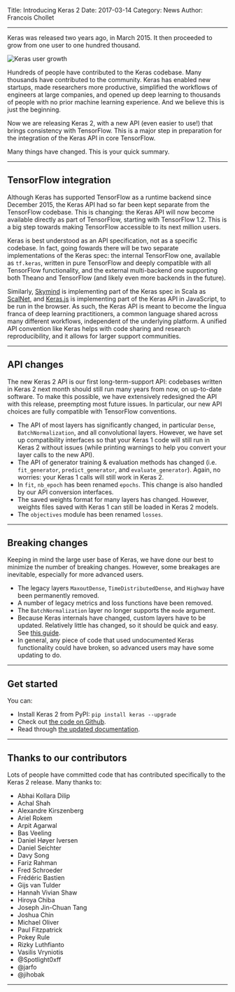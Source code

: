 Title: Introducing Keras 2
Date: 2017-03-14
Category: News
Author: Francois Chollet

---

Keras was released two years ago, in March 2015. It then proceeded to grow from one user to one hundred thousand.

![Keras user growth](/img/keras_users_2015_2016.png)

Hundreds of people have contributed to the Keras codebase. Many thousands have contributed to the community. Keras has enabled new startups, made researchers more productive, simplified the workflows of engineers at large companies, and opened up deep learning to thousands of people with no prior machine learning experience. And we believe this is just the beginning.

Now we are releasing Keras 2, with a new API (even easier to use!) that brings consistency with TensorFlow. This is a major step in preparation for the integration of the Keras API in core TensorFlow.

Many things have changed. This is your quick summary.

---

## TensorFlow integration

Although Keras has supported TensorFlow as a runtime backend since December 2015, the Keras API had so far been kept separate from the TensorFlow codebase. This is changing: the Keras API will now become available directly as part of TensorFlow, starting with TensorFlow 1.2. This is a big step towards making TensorFlow accessible to its next million users.

Keras is best understood as an API specification, not as a specific codebase. In fact, going fowards there will be two separate implementations of the Keras spec: the internal TensorFlow one, available as `tf.keras`, written in pure TensorFlow and deeply compatible with all TensorFlow functionality, and the external multi-backend one supporting both Theano and TensorFlow (and likely even more backends in the future).

Similarly, [Skymind](https://skymind.ai/) is implementing part of the Keras spec in Scala as [ScalNet](https://github.com/deeplearning4j/ScalNet), and [Keras.js](https://github.com/transcranial/keras-js) is implementing part of the Keras API in JavaScript, to be run in the browser. As such, the Keras API is meant to become the lingua franca of deep learning practitioners, a common language shared across many different workflows, independent of the underlying platform. A unified API convention like Keras helps with code sharing and research reproducibility, and it allows for larger support communities.

---

## API changes

The new Keras 2 API is our first long-term-support API: codebases written in Keras 2 next month should still run many years from now, on up-to-date software. To make this possible, we have extensively redesigned the API with this release, preempting most future issues. In particular, our new API choices are fully compatible with TensorFlow conventions.

- The API of most layers has significantly changed, in particular `Dense`, `BatchNormalization`, and all convolutional layers. However, we have set up compatibility interfaces so that your Keras 1 code will still run in Keras 2 without issues (while printing warnings to help you convert your layer calls to the new API).
- The API of generator training & evaluation methods has changed (i.e. `fit_generator`, `predict_generator`, and `evaluate_generator`). Again, no worries: your Keras 1 calls will still work in Keras 2.
- In `fit`, `nb_epoch` has been renamed `epochs`. This change is also handled by our API conversion interfaces.
- The saved weights format for many layers has changed. However, weights files saved with Keras 1 can still be loaded in Keras 2 models.
- The `objectives` module has been renamed `losses`.

---

## Breaking changes

Keeping in mind the large user base of Keras, we have done our best to minimize the number of breaking changes. However, some breakages are inevitable, especially for more advanced users.

- The legacy layers `MaxoutDense`, `TimeDistributedDense`, and `Highway` have been permanently removed.
- A number of legacy metrics and loss functions have been removed.
- The `BatchNormalization` layer no longer supports the `mode` argument.
- Because Keras internals have changed, custom layers have to be updated. Relatively little has changed, so it should be quick and easy. See [this guide](https://keras.io/layers/writing-your-own-keras-layers/).
- In general, any piece of code that used undocumented Keras functionality could have broken, so advanced users may have some updating to do.

---

## Get started

You can:

- Install Keras 2 from PyPI: `pip install keras --upgrade`
- Check out [the code on Github](https://github.com/fchollet/keras).
- Read through [the updated documentation](https://keras.io/).


---

## Thanks to our contributors

Lots of people have committed code that has contributed specifically to the Keras 2 release. Many thanks to:

- Abhai Kollara Dilip
- Achal Shah
- Alexandre Kirszenberg
- Ariel Rokem
- Arpit Agarwal
- Bas Veeling
- Daniel Høyer Iversen
- Daniel Seichter
- Davy Song
- Fariz Rahman
- Fred Schroeder
- Frédéric Bastien
- Gijs van Tulder
- Hannah Vivian Shaw
- Hiroya Chiba
- Joseph Jin-Chuan Tang
- Joshua Chin
- Michael Oliver
- Paul Fitzpatrick
- Pokey Rule
- Rizky Luthfianto
- Vasilis Vryniotis
- @Spotlight0xff
- @jarfo
- @jihobak

---